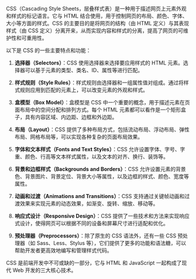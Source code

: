 CSS（Cascading Style Sheets，层叠样式表）是一种用于描述网页上元素外观和样式的标记语言。它与 HTML 结合使用，用于控制网页的布局、颜色、字体、大小等方面的样式。CSS 的主要目的是将网页的结构（由 HTML 定义）与其表现样式（由 CSS 定义）分离开来，从而实现内容和样式的分离，提高了网页的可维护性和可重用性。

以下是 CSS 的一些主要特点和功能：

1. **选择器（Selectors）**：CSS 使用选择器来选择要应用样式的 HTML 元素。选择器可以基于元素的类型、类名、ID、属性等进行匹配。

2. **样式规则（Style Rules）**：样式规则由选择器和一组属性值对组成。通过将样式规则应用到匹配的元素上，可以改变元素的外观和样式。

3. **盒模型（Box Model）**：盒模型是 CSS 中一个重要的概念，用于描述元素在页面布局中的空间分配和排列方式。每个 HTML 元素都可以看作是一个矩形盒子，具有内容区域、内边距、边框和外边距。

4. **布局（Layout）**：CSS 提供了多种布局方式，包括流动布局、浮动布局、弹性布局、网格布局等，可以实现各种复杂的页面布局效果。

5. **字体和文本样式（Fonts and Text Styles）**：CSS 允许设置字体、字号、字重、颜色、行高等文本样式属性，以及文本的对齐、换行、装饰等。

6. **背景和边框样式（Backgrounds and Borders）**：CSS 允许设置元素的背景色、背景图片、背景定位、背景大小等属性，以及边框的样式、颜色、宽度等属性。

7. **动画和过渡（Animations and Transitions）**：CSS 支持通过关键帧动画和过渡效果来实现元素的动态效果，如渐变、旋转、缩放、移动等。

8. **响应式设计（Responsive Design）**：CSS 提供了一些技术和方法来实现响应式设计，使得网页可以根据不同的设备和屏幕尺寸进行适配和优化。

9. **预处理器（Preprocessors）**：除了原生的 CSS 语法外，还有一些 CSS 预处理器（如 Sass、Less、Stylus 等），它们提供了更多的功能和语法糖，可以帮助开发者更高效地编写和管理样式代码。

CSS 是前端开发中不可或缺的一部分，它与 HTML 和 JavaScript 一起构成了现代 Web 开发的三大核心技术。